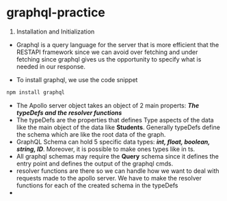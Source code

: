 # graphql-practice

1. Installation and Initialization

- Graphql is a query language for the server that is more efficient that the RESTAPI framework since we can avoid over fetching and under fetching since graphql gives us the opportunity to specify what is needed in our response.

- To install graphql, we use the code snippet

```bash
npm install graphql
```

- The Apollo server object takes an object of 2 main properts: **_The typeDefs and the resolver functions_**
- The typeDefs are the properties that defines Type aspects of the data like the main object of the data like **Students**. Generally typeDefs define the schema which are like the root data of the graph.
- GraphQL Schema can hold 5 specific data types: **_int, float, boolean, string, ID_**. Moreover, it is possible to make ones types like in ts.
- All graphql schemas may require the **Query** schema since it defines the entry point and defines the output of the graphql cmds.
- resolver functions are there so we can handle how we want to deal with requests made to the apollo server. We have to make the resolver functions for each of the created schema in the typeDefs
-

